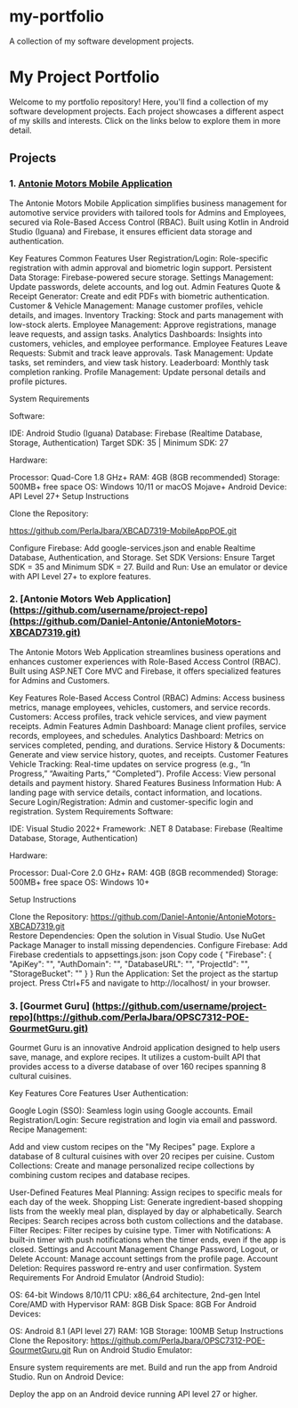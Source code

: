 # my-portfolio
A collection of my software development projects.
# My Project Portfolio  

Welcome to my portfolio repository! Here, you'll find a collection of my software development projects. Each project showcases a different aspect of my skills and interests. Click on the links below to explore them in more detail.  

## Projects  

### 1. [Antonie Motors Mobile Application](https://github.com/PerlaJbara/XBCAD7319-MobileAppPOE.git)  
The Antonie Motors Mobile Application simplifies business management for automotive service providers with tailored tools for Admins and Employees, secured via Role-Based Access Control (RBAC). Built using Kotlin in Android Studio (Iguana) and Firebase, it ensures efficient data storage and authentication.

Key Features
Common Features
User Registration/Login: Role-specific registration with admin approval and biometric login support.
Persistent Data Storage: Firebase-powered secure storage.
Settings Management: Update passwords, delete accounts, and log out.
Admin Features
Quote & Receipt Generator: Create and edit PDFs with biometric authentication.
Customer & Vehicle Management: Manage customer profiles, vehicle details, and images.
Inventory Tracking: Stock and parts management with low-stock alerts.
Employee Management: Approve registrations, manage leave requests, and assign tasks.
Analytics Dashboards: Insights into customers, vehicles, and employee performance.
Employee Features
Leave Requests: Submit and track leave approvals.
Task Management: Update tasks, set reminders, and view task history.
Leaderboard: Monthly task completion ranking.
Profile Management: Update personal details and profile pictures.


System Requirements

Software:

IDE: Android Studio (Iguana)
Database: Firebase (Realtime Database, Storage, Authentication)
Target SDK: 35 | Minimum SDK: 27

Hardware:

Processor: Quad-Core 1.8 GHz+
RAM: 4GB (8GB recommended)
Storage: 500MB+ free space
OS: Windows 10/11 or macOS Mojave+
Android Device: API Level 27+
Setup Instructions

Clone the Repository:

https://github.com/PerlaJbara/XBCAD7319-MobileAppPOE.git 

Configure Firebase: Add google-services.json and enable Realtime Database, Authentication, and Storage.
Set SDK Versions: Ensure Target SDK = 35 and Minimum SDK = 27.
Build and Run: Use an emulator or device with API Level 27+ to explore features.



### 2. [Antonie Motors Web Application](https://github.com/username/project-repo](https://github.com/Daniel-Antonie/AntonieMotors-XBCAD7319.git)  
The Antonie Motors Web Application streamlines business operations and enhances customer experiences with Role-Based Access Control (RBAC). Built using ASP.NET Core MVC and Firebase, it offers specialized features for Admins and Customers.

Key Features
Role-Based Access Control (RBAC)
Admins: Access business metrics, manage employees, vehicles, customers, and service records.
Customers: Access profiles, track vehicle services, and view payment receipts.
Admin Features
Admin Dashboard: Manage client profiles, service records, employees, and schedules.
Analytics Dashboard: Metrics on services completed, pending, and durations.
Service History & Documents: Generate and view service history, quotes, and receipts.
Customer Features
Vehicle Tracking: Real-time updates on service progress (e.g., “In Progress,” “Awaiting Parts,” “Completed”).
Profile Access: View personal details and payment history.
Shared Features
Business Information Hub: A landing page with service details, contact information, and locations.
Secure Login/Registration: Admin and customer-specific login and registration.
System Requirements
Software:

IDE: Visual Studio 2022+
Framework: .NET 8
Database: Firebase (Realtime Database, Storage, Authentication)

Hardware:

Processor: Dual-Core 2.0 GHz+
RAM: 4GB (8GB recommended)
Storage: 500MB+ free space
OS: Windows 10+

Setup Instructions

Clone the Repository:
https://github.com/Daniel-Antonie/AntonieMotors-XBCAD7319.git  
Restore Dependencies:
Open the solution in Visual Studio.
Use NuGet Package Manager to install missing dependencies.
Configure Firebase:
Add Firebase credentials to appsettings.json:
json
Copy code
{
  "Firebase": {
    "ApiKey": "<YourApiKey>",
    "AuthDomain": "<YourAuthDomain>",
    "DatabaseURL": "<YourDatabaseURL>",
    "ProjectId": "<YourProjectId>",
    "StorageBucket": "<YourStorageBucket>"
  }
}
Run the Application:
Set the project as the startup project.
Press Ctrl+F5 and navigate to http://localhost/ in your browser.

### 3. [Gourmet Guru] (https://github.com/username/project-repo](https://github.com/PerlaJbara/OPSC7312-POE-GourmetGuru.git)  
Gourmet Guru is an innovative Android application designed to help users save, manage, and explore recipes. It utilizes a custom-built API that provides access to a diverse database of over 160 recipes spanning 8 cultural cuisines.

Key Features
Core Features
User Authentication:

Google Login (SSO): Seamless login using Google accounts.
Email Registration/Login: Secure registration and login via email and password.
Recipe Management:

Add and view custom recipes on the "My Recipes" page.
Explore a database of 8 cultural cuisines with over 20 recipes per cuisine.
Custom Collections: Create and manage personalized recipe collections by combining custom recipes and database recipes.

User-Defined Features
Meal Planning: Assign recipes to specific meals for each day of the week.
Shopping List: Generate ingredient-based shopping lists from the weekly meal plan, displayed by day or alphabetically.
Search Recipes: Search recipes across both custom collections and the database.
Filter Recipes: Filter recipes by cuisine type.
Timer with Notifications: A built-in timer with push notifications when the timer ends, even if the app is closed.
Settings and Account Management
Change Password, Logout, or Delete Account: Manage account settings from the profile page.
Account Deletion: Requires password re-entry and user confirmation.
System Requirements
For Android Emulator (Android Studio):

OS: 64-bit Windows 8/10/11
CPU: x86_64 architecture, 2nd-gen Intel Core/AMD with Hypervisor
RAM: 8GB
Disk Space: 8GB
For Android Devices:

OS: Android 8.1 (API level 27)
RAM: 1GB
Storage: 100MB
Setup Instructions
Clone the Repository:
https://github.com/PerlaJbara/OPSC7312-POE-GourmetGuru.git
Run on Android Studio Emulator:

Ensure system requirements are met.
Build and run the app from Android Studio.
Run on Android Device:

Deploy the app on an Android device running API level 27 or higher.
